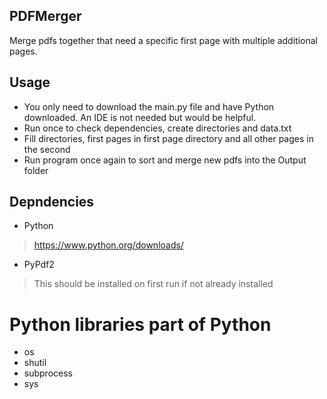 ## PDFMerger
Merge pdfs together that need a specific first page with multiple additional pages.

## Usage
- You only need to download the main.py file and have Python downloaded. An IDE is not needed but would be helpful. 
- Run once to check dependencies, create directories and data.txt
- Fill directories, first pages in first page directory and all other pages in the second
- Run program once again to sort and merge new pdfs into the Output folder

## Depndencies
- Python
> https://www.python.org/downloads/
- PyPdf2
> This should be installed on first run if not already installed

# Python libraries part of Python
- os
- shutil
- subprocess
- sys

